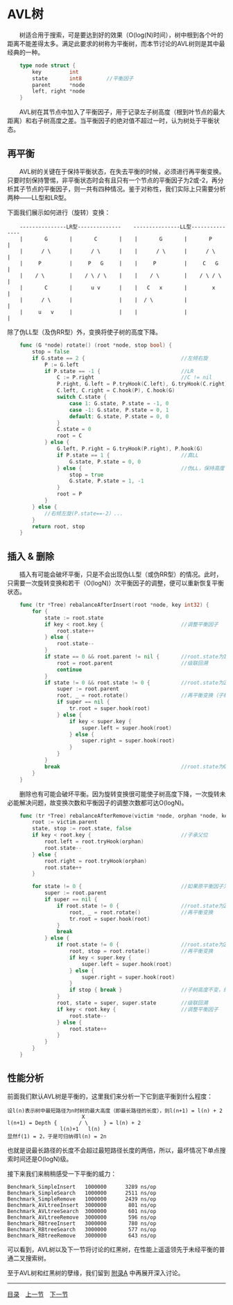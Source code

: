 # AVL树
　　树适合用于搜索，可是要达到好的效果（O(log(N)时间），树中根到各个叶的距离不能差得太多。满足此要求的树称为平衡树，而本节讨论的AVL树则是其中最经典的一种。
```go
    type node struct {
        key         int
        state       int8        //平衡因子
        parent      *node
        left, right *node
    }
```
　　AVL树在其节点中加入了平衡因子，用于记录左子树高度（根到叶节点的最大距离）和右子树高度之差。当平衡因子的绝对值不超过一时，认为树处于平衡状态。

## 再平衡
　　AVL树的关键在于保持平衡状态，在失去平衡的时候，必须进行再平衡变换。只要时刻保持警惕，非平衡状态时会有且只有一个节点的平衡因子为2或-2，再分析其子节点的平衡因子，则一共有四种情况。鉴于对称性，我们实际上只需要分析两种——LL型和LR型。

下面我们展示如何进行（旋转）变换：
```
    ---------------LR型--------------    ---------------LL型---------------
    |       G       |       C       |    |       G       |       P       |
    |      / \      |      / \      |    |      / \      |      / \      |
    |     P         |     P   G     |    |     P         |     C   G     |
    |    / \        |    / \ / \    |    |    / \        |    / \ / \    |
    |       C       |      u v      |    |   C   x       |        x      |
    |      / \      |               |    |  / \          |               |
    |     u   v     |               |    |               |               |
```
除了伪LL型（及伪RR型）外，变换将使子树的高度下降。
```go
    func (G *node) rotate() (root *node, stop bool) {
        stop = false
        if G.state == 2 {                               //左倾右旋
            P := G.left
            if P.state == -1 {                          //LR
                C := P.right                            //C != nil
                P.right, G.left = P.tryHook(C.left), G.tryHook(C.right)
                C.left, C.right = C.hook(P), C.hook(G)
                switch C.state {
                    case 1: G.state, P.state = -1, 0
                    case -1: G.state, P.state = 0, 1
                    default: G.state, P.state = 0, 0
                }
                C.state = 0
                root = C
            } else {
                G.left, P.right = G.tryHook(P.right), P.hook(G)
                if P.state == 1 {                       //真LL
                    G.state, P.state = 0, 0
                } else {                                //伪LL，保持高度
                    stop = true
                    G.state, P.state = 1, -1
                }
                root = P
            }
        } else {                                        
            //右倾左旋(P.state==-2）...
        }
        return root, stop
    }
```

## 插入 & 删除
　　插入有可能会破坏平衡，只是不会出现伪LL型（或伪RR型）的情况。此时，只需要一次旋转变换和若干（O(logN)）次平衡因子的调整，便可以重新恢复平衡状态。
```go
    func (tr *Tree) rebalanceAfterInsert(root *node, key int32) {
        for {
            state := root.state
            if key < root.key {                         //调整平衡因子
                root.state++
            } else {
                root.state--
            }
            if state == 0 && root.parent != nil {       //root.state为1或-1
                root = root.parent                      //级联回溯
                continue
            }
            if state != 0 && root.state != 0 {          //root.state为2或-2
                super := root.parent
                root, _ = root.rotate()                 //再平衡变换（子树高度必然下降，到此结束）
                if super == nil {
                    tr.root = super.hook(root)
                } else {
                    if key < super.key {
                        super.left = super.hook(root)
                    } else {
                        super.right = super.hook(root)
                    }
                }
            }
            break                                       //root.state为0，没什么好做的
        }
    }
```
　　删除也有可能会破坏平衡。因为旋转变换很可能使子树高度下降，一次旋转未必能解决问题，故变换次数和平衡因子的调整次数都可达O(logN)。
```go
    func (tr *Tree) rebalanceAfterRemove(victim *node, orphan *node, key int32) {
        root := victim.parent
        state, stop := root.state, false
        if key < root.key {                             //子承父位
            root.left = root.tryHook(orphan)
            root.state--
        } else {
            root.right = root.tryHook(orphan)
            root.state++
        }

        for state != 0 {                                //如果原平衡因子为0则子树高度不变
            super := root.parent
            if super == nil {
                if root.state != 0 {                    //root.state为2或-2
                    root, _ = root.rotate()             //再平衡变换
                    tr.root = super.hook(root)
                }
                break
            } else {
                if root.state != 0 {                    //root.state为2或-2
                    root, stop = root.rotate()          //再平衡变换
                    if key < super.key {
                        super.left = super.hook(root)
                    } else {
                        super.right = super.hook(root)
                    }
                    if stop { break }                   //子树高度不变，终止追溯
                }
                root, state = super, super.state        //级联回溯
                if key < root.key {                     //调整平衡因子
                    root.state--
                } else {
                    root.state++
                }
            }
        }
    }
```

## 性能分析
前面我们默认AVL树是平衡的，这里我们来分析一下它到底平衡到什么程度：

    设l(n)表示树中最短路径为n时树的最大高度（即最长路径的长度），则l(n+1) = l(n) + 2
                            X
    l(n+1) = Depth {       / \     } = l(n) + 2
                     l(n)+1   l(n)
    显然f(1) = 2，于是可归纳得l(n) = 2n

也就是说最长路径的长度不会超过最短路径长度的两倍，所以，最坏情况下单点搜索时间还是O(logN)级。


接下来我们来稍稍感受一下平衡的威力：
    
    Benchmark_SimpleInsert   1000000      3289 ns/op
    Benchmark_SimpleSearch   1000000      2511 ns/op
    Benchmark_SimpleRemove   1000000      2439 ns/op
    Benchmark_AVLtreeInsert  3000000       801 ns/op
    Benchmark_AVLtreeSearch  3000000       601 ns/op
    Benchmark_AVLtreeRemove  3000000       596 ns/op
    Benchmark_RBtreeInsert   3000000       780 ns/op
    Benchmark_RBtreeSearch   3000000       577 ns/op
    Benchmark_RBtreeRemove   3000000       643 ns/op
    
可以看到，AVL树以及下一节将讨论的红黑树，在性能上遥遥领先于未经平衡的普通二叉搜索树。

至于AVL树和红黑树的孽缘，我们留到 [附录A](08-A.md) 中再展开深入讨论。

---
[目录](../index.md)　[上一节](05.md)　[下一节](05-B.md)
